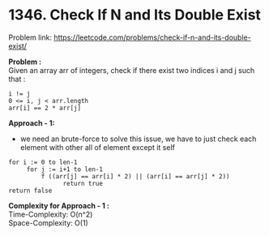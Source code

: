 # 1346. Check If N and Its Double Exist

Problem link: https://leetcode.com/problems/check-if-n-and-its-double-exist/

**Problem :**<br>
Given an array arr of integers, check if there exist two indices i and j such that :

```
i != j
0 <= i, j < arr.length
arr[i] == 2 * arr[j]
```

**Approach - 1:**<br>

- we need an brute-force to solve this issue, we have to just check each element with other all of element except it self

```
for i := 0 to len-1
     for j := i+1 to len-1
         f ((arr[j] == arr[i] * 2) || (arr[i] == arr[j] * 2))
               return true
return false
```

**Complexity for Approach - 1 :**<br>
Time-Complexity: O(n^2)<br>
Space-Complexity: O(1)<br>
